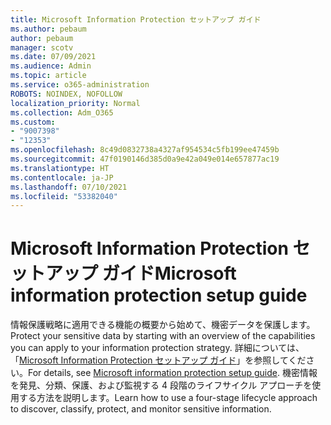 ```yaml
---
title: Microsoft Information Protection セットアップ ガイド
ms.author: pebaum
author: pebaum
manager: scotv
ms.date: 07/09/2021
ms.audience: Admin
ms.topic: article
ms.service: o365-administration
ROBOTS: NOINDEX, NOFOLLOW
localization_priority: Normal
ms.collection: Adm_O365
ms.custom:
- "9007398"
- "12353"
ms.openlocfilehash: 8c49d0832738a4327af954534c5fb199ee47459b
ms.sourcegitcommit: 47f0190146d385d0a9e42a049e014e657877ac19
ms.translationtype: HT
ms.contentlocale: ja-JP
ms.lasthandoff: 07/10/2021
ms.locfileid: "53382040"
---
```

# <a name="microsoft-information-protection-setup-guide"></a><span data-ttu-id="8ce28-102">Microsoft Information Protection セットアップ ガイド</span><span class="sxs-lookup"><span data-stu-id="8ce28-102">Microsoft information protection setup guide</span></span>

<span data-ttu-id="8ce28-103">情報保護戦略に適用できる機能の概要から始めて、機密データを保護します。</span><span class="sxs-lookup"><span data-stu-id="8ce28-103">Protect your sensitive data by starting with an overview of the capabilities you can apply to your information protection strategy.</span></span> <span data-ttu-id="8ce28-104">詳細については、「[Microsoft Information Protection セットアップ ガイド](https://admin.microsoft.com/adminportal/home#/modernonboarding/mipsetupguide)」を参照してください。</span><span class="sxs-lookup"><span data-stu-id="8ce28-104">For details, see [Microsoft information protection setup guide](https://admin.microsoft.com/adminportal/home#/modernonboarding/mipsetupguide).</span></span> <span data-ttu-id="8ce28-105">機密情報を発見、分類、保護、および監視する 4 段階のライフサイクル アプローチを使用する方法を説明します。</span><span class="sxs-lookup"><span data-stu-id="8ce28-105">Learn how to use a four-stage lifecycle approach to discover, classify, protect, and monitor sensitive information.</span></span>